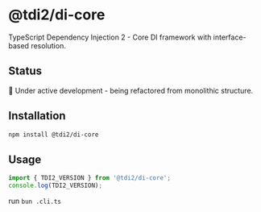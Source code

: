 # @tdi2/di-core

TypeScript Dependency Injection 2 - Core DI framework with interface-based resolution.

## Status

🚧 Under active development - being refactored from monolithic structure.

## Installation

```bash
npm install @tdi2/di-core
```

## Usage

```typescript
import { TDI2_VERSION } from '@tdi2/di-core';
console.log(TDI2_VERSION);
```


run `bun .cli.ts`